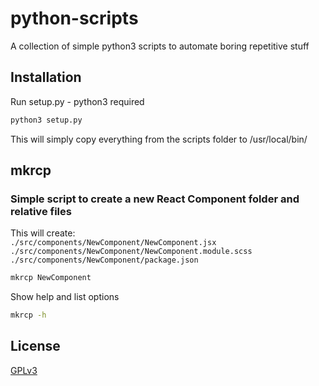 # python-scripts

A collection of simple python3 scripts to automate boring repetitive stuff

## Installation

Run setup.py - python3 required

```bash
python3 setup.py
```

This will simply copy everything from the scripts folder to /usr/local/bin/

## mkrcp

### Simple script to create a new React Component folder and relative files

This will create:
<br>`./src/components/NewComponent/NewComponent.jsx`
<br>`./src/components/NewComponent/NewComponent.module.scss`
<br>`./src/components/NewComponent/package.json`

```bash
mkrcp NewComponent
```

Show help and list options

```bash
mkrcp -h
```

## License

[GPLv3](https://choosealicense.com/licenses/gpl-3.0/)
